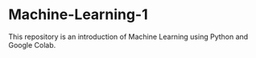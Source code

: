 # Machine-Learning-1
This repository is an introduction of Machine Learning using Python and Google Colab.
